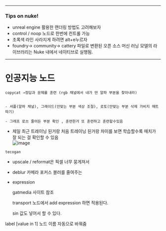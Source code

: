 ***
### Tips on nuke!
- unreal engine 활용한 랜더링 방법도 고려해보자
- control / noop 노드로 한번에 컨트롤 가능 
- 초록색 라인 사라지게 하려면 alt+e누르자
- foundry-> community-> cattery 파일로 변환된 오픈 소스 머신 러닝 모델의 라이브러리는 Nuke 내에서 네이티브로 실행됨.
***
# 인공지능 노드
    
    copycat →정답과 문제를 훈련 (rgb 채널에서 내가 딴 알파 부분을 찾아내라) 
    

    - 셔플(알파 채널), 그래이드(안맞는 부분 색상 조절), 로토(안맞는 부분 삭제 가비지 매트 따기)
    
    - 그래프 로쓰 줄어든 부분 확인 , 훈련한거 또 훈련하고 훈련할수있음
    
   -  제일 최근 트레이닝 된거랑 처음 트레이닝 된거랑 차이를 보면 학습할수록 매치가 잘 되는 걸 확인할 수 있음    
       ![image](https://user-images.githubusercontent.com/113075273/208234681-cf3fd6cd-5406-4223-bc55-70099067dd58.png)

    
    tecogan
    
- upscale / reformat은 픽셀 너무 뭉게져서
- deblur 카메라 포커스 블러를 줄여주는
- expression
    
    gatmedia 사이트 참조
    
    transport 노드에서 add expression 하면 적용된다.
    
    sin 값도 넣어서 할 수 있다.
    

label [value in 1] 노드 이름 자동으로 바꿔줌

